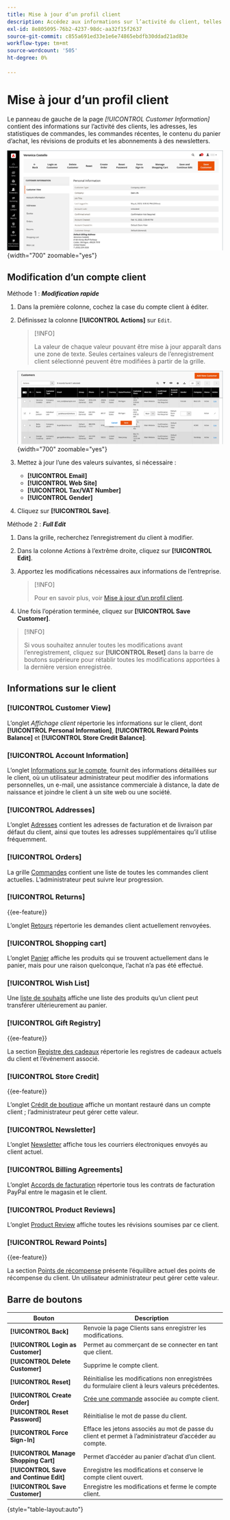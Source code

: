 ```yaml
---
title: Mise à jour d’un profil client
description: Accédez aux informations sur l’activité du client, telles que le moment où le client s’est connecté ou s’est déconnecté pour la dernière fois de son compte, et mettez à jour son profil.
exl-id: 8e805095-76b2-4237-98dc-aa32f15f2637
source-git-commit: c855a691ed33e1e6e74865ebdfb30ddad21ad83e
workflow-type: tm+mt
source-wordcount: '505'
ht-degree: 0%

---
```


# Mise à jour d’un profil client

Le panneau de gauche de la page _[!UICONTROL Customer Information]_&#x200B;contient des informations sur l’activité des clients, les adresses, les statistiques de commandes, les commandes récentes, le contenu du panier d’achat, les révisions de produits et les abonnements à des newsletters.

![Profil client](assets/cust-profile.png){width="700" zoomable="yes"}

## Modification d’un compte client

Méthode 1 : **_Modification rapide_**

1. Dans la première colonne, cochez la case du compte client à éditer.

1. Définissez la colonne **[!UICONTROL Actions]** sur `Edit`.

   >[!INFO]
   >
   >La valeur de chaque valeur pouvant être mise à jour apparaît dans une zone de texte. Seules certaines valeurs de l’enregistrement client sélectionné peuvent être modifiées à partir de la grille.

   ![Modification rapide](assets/customers-grid-quick-edit.png){width="700" zoomable="yes"}

1. Mettez à jour l’une des valeurs suivantes, si nécessaire :

   * **[!UICONTROL Email]**
   * **[!UICONTROL Web Site]**
   * **[!UICONTROL Tax/VAT Number]**
   * **[!UICONTROL Gender]**

1. Cliquez sur **[!UICONTROL Save]**.

Méthode 2 : **_Full Edit_**

1. Dans la grille, recherchez l’enregistrement du client à modifier.

1. Dans la colonne _Actions_ à l’extrême droite, cliquez sur **[!UICONTROL Edit]**.

1. Apportez les modifications nécessaires aux informations de l’entreprise.

   >[!INFO]
   >
   >Pour en savoir plus, voir [Mise à jour d’un profil client](../customers/update-account.md).

1. Une fois l’opération terminée, cliquez sur **[!UICONTROL Save Customer]**.

>[!INFO]
>
>Si vous souhaitez annuler toutes les modifications avant l’enregistrement, cliquez sur **[!UICONTROL Reset]** dans la barre de boutons supérieure pour rétablir toutes les modifications apportées à la dernière version enregistrée.

## Informations sur le client

### [!UICONTROL Customer View]

L’onglet _Affichage client_ répertorie les informations sur le client, dont **[!UICONTROL Personal Information]**, **[!UICONTROL Reward Points Balance]** et **[!UICONTROL Store Credit Balance]**.

### [!UICONTROL Account Information]

L’onglet [&#x200B; Informations sur le compte &#x200B;](../customers/account-dashboard-account-information.md) fournit des informations détaillées sur le client, où un utilisateur administrateur peut modifier des informations personnelles, un e-mail, une assistance commerciale à distance, la date de naissance et joindre le client à un site web ou une société.

### [!UICONTROL Addresses]

L’onglet [Adresses](../customers/account-dashboard-address-book.md) contient les adresses de facturation et de livraison par défaut du client, ainsi que toutes les adresses supplémentaires qu’il utilise fréquemment.

### [!UICONTROL Orders]

La grille [Commandes](../stores-purchase/orders.md) contient une liste de toutes les commandes client actuelles. L’administrateur peut suivre leur progression.

### [!UICONTROL Returns]

{{ee-feature}}

L’onglet [Retours](../stores-purchase/returns.md) répertorie les demandes client actuellement renvoyées.

### [!UICONTROL Shopping cart]

L’onglet [Panier](../stores-purchase/cart.md) affiche les produits qui se trouvent actuellement dans le panier, mais pour une raison quelconque, l’achat n’a pas été effectué.

### [!UICONTROL Wish List]

Une [liste de souhaits](../stores-purchase/wishlists.md) affiche une liste des produits qu’un client peut transférer ultérieurement au panier.

### [!UICONTROL Gift Registry]

{{ee-feature}}

La section [Registre des cadeaux](../merchandising-promotions/gift-registry-storefront.md) répertorie les registres de cadeaux actuels du client et l’événement associé.


### [!UICONTROL Store Credit]

{{ee-feature}}

L’onglet [Crédit de boutique](../customers/store-credit.md) affiche un montant restauré dans un compte client ; l’administrateur peut gérer cette valeur.

### [!UICONTROL Newsletter]

L’onglet [Newsletter](../merchandising-promotions/newsletters.md) affiche tous les courriers électroniques envoyés au client actuel.

### [!UICONTROL Billing Agreements]

L’onglet [&#x200B; Accords de facturation](../stores-purchase/paypal-billing-agreements.md) répertorie tous les contrats de facturation PayPal entre le magasin et le client.

### [!UICONTROL Product Reviews]

L’onglet [&#x200B; Product Review](../catalog/settings-advanced-product-reviews.md) affiche toutes les révisions soumises par ce client.

### [!UICONTROL Reward Points]

{{ee-feature}}

La section [&#x200B; Points de récompense](../merchandising-promotions/rewards-loyalty.md) présente l’équilibre actuel des points de récompense du client. Un utilisateur administrateur peut gérer cette valeur.

## Barre de boutons

| Bouton | Description |
|----------|--------------|
| **[!UICONTROL Back]** | Renvoie la page Clients sans enregistrer les modifications. |
| **[!UICONTROL Login as Customer]** | Permet au commerçant de se connecter en tant que client. |
| **[!UICONTROL Delete Customer]** | Supprime le compte client. |
| **[!UICONTROL Reset]** | Réinitialise les modifications non enregistrées du formulaire client à leurs valeurs précédentes. |
| **[!UICONTROL Create Order]** | [Crée une commande](../stores-purchase/customer-account-create-order.md) associée au compte client. |
| **[!UICONTROL Reset Password]** | Réinitialise le mot de passe du client. |
| **[!UICONTROL Force Sign-In]** | Efface les jetons associés au mot de passe du client et permet à l’administrateur d’accéder au compte. |
| **[!UICONTROL Manage Shopping Cart]** | Permet d’accéder au panier d’achat d’un client. |
| **[!UICONTROL Save and Continue Edit]** | Enregistre les modifications et conserve le compte client ouvert. |
| **[!UICONTROL Save Customer]** | Enregistre les modifications et ferme le compte client. |

{style="table-layout:auto"}
